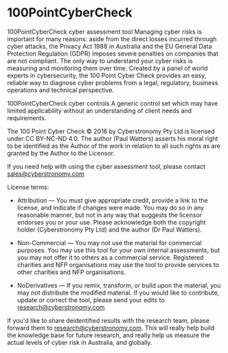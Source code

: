 # 100PointCyberCheck
100PointCyberCheck cyber assessment tool
Managing cyber risks is important for many reasons: aside from the direct losses incurred through cyber attacks, the Privacy Act 1988 in Australia and the EU General Data Protection Regulation (GDPR) imposes severe penalties on companies that are not compliant. The only way to understand your cyber risks is measuring and monitoring them over time. Created by a panel of world experts in cybersecurity, the 100 Point Cyber Check provides an easy, reliable way to diagnose cyber problems from a legal, regulatory, business operations and technical perspective.

100PointCyberCheck cyber controls
A generic control set which may have limited applicability without an understanding of client needs and requirements. 

The 100 Point Cyber Check © 2018 by Cyberstronomy Pty Ltd is licensed under CC BY-NC-ND 4.0. The author (Paul Watters) asserts his moral right to be identified as the Author of the work in relation to all such rights as are granted by the Author to the Licensor.

If you need help with using the cyber assessment tool, please contact sales@cyberstronomy.com

License terms:

* Attribution — You must give appropriate credit, provide a link to the license, and indicate if changes were made. You may do so in any reasonable manner, but not in any way that suggests the licensor endorses you or your use. Please acknowledge both the copyright holder (Cyberstronomy Pty Ltd) and the author (Dr Paul Watters).

* Non-Commercial — You may not use the material for commercial purposes. You may use this tool for your own internal assessments, but you may not offer it to others as a commercial service. Registered charities and NFP organisations may use the tool to provide services to other charities and NFP organisations.

* NoDerivatives — If you remix, transform, or build upon the material, you may not distribute the modified material. If you would like to contribute, update or correct the tool, please send your edits to research@cyberstronomy.com

If you'd like to share deidentified results with the research team, please forward them to research@cyberstronomy.com. This will really help build the knowledge base for future research, and really help us measure the actual levels of cyber risk in Australia, and globally.
